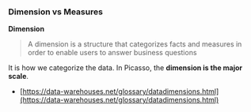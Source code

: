 

### Dimension vs Measures

**Dimension**

> A dimension is a structure that categorizes facts and measures in order to enable users to answer business questions

It is how we categorize the data. In Picasso, the **dimension is the major scale**.

- [https://data-warehouses.net/glossary/datadimensions.html](https://data-warehouses.net/glossary/datadimensions.html)